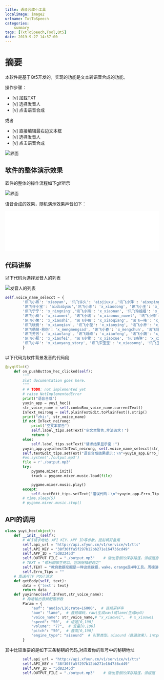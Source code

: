 ```yaml
---
title: 语音合成小工具
localimage: image2
urlname: TxtToSpeech
categories: 
    summary    
tags: [TxtToSpeech,Tool,Qt5]
date: 2019-9-27 14:57:00
---
```


# 摘要

本软件是基于Qt5开发的，实现的功能是文本转语音合成的功能。

操作步骤：

- [v] 加载TXT
- [v] 选择发音人
- [v] 点击语音合成

或者

- [v] 直接编辑最右边文本框
- [v] 选择发音人
- [v] 点击语音合成

![界面](./TextToSpeech/image/TxtToSpeech_GUI.png)

<!-- more -->

## 软件的整体演示效果

软件的整体的操作流程如下gif所示

![界面](./TextToSpeech/image/texToSpeech.gif)


语音合成的效果，随机演示效果声音如下：

<iframe frameborder="0" border="1" 
    marginwidth="0" marginheight="0"
    width="100%" height="132"
    src="./image6/output.mp3">
</iframe>

## 代码讲解

以下代码为选择发音人的列表

![发音人的列表](./TextToSpeech/image/text2speech_select.jpg)


```python
self.voice_name_selecct = {
        '讯飞小燕': 'xiaoyan', '讯飞许久': 'aisjiuxu','讯飞小萍': 'aisxping', '讯飞小婧': 'aisjinger',
        '讯飞许小宝': 'aisbabyxu','讯飞小东': 'x_xiaodong', '讯飞小王': 'x_xiaowang','讯飞萌萌': 'x_mengmengneutral',
        '讯飞宁宁': 'x_ningning','讯飞小南': 'x_xiaonan', '讯飞玲姐姐': 'x_xiaoling', '讯飞小坤': 'x_xiaokun',
        '讯飞小梅': 'x_xiaomei', '讯飞小瑞': 'x_xiaonuo_novel', '讯飞小师': 'x_xiaoshi_cts', '讯飞小梦': 'x_xiaomeng',
        '讯飞小施': 'x_xiaoshi', '讯飞小强': 'x_xiaoqiang', '讯飞一峰': 'x_yifeng', '讯飞小媛': 'x_xiaoyuan',
        '讯飞晓倩': 'x_xiaoqian', '讯飞小莹': 'x_xiaoying', '讯飞小乔': 'x_xiaoqiao', '讯飞小瑶': 'x_xiaoyao',
        '讯飞萌萌-悲伤': 'x_mengmengsad', '讯飞小春': 'x_mengchun', '讯飞马叔': 'x_laoma', '讯飞小蓉': 'x_xiaorong',
        '讯飞芳芳': 'x_xiaofang', '讯飞晓峰': 'x_xiaofeng', '讯飞小魏': 'x_xiaowei', '讯飞楠楠': 'x_nannan',
        '讯飞小肥': 'x_xiaofei', '讯飞小雪': 'x_xiaoxue', '讯飞晓琳': 'x_xiaolin', '讯飞小包': 'x_xiaobao',
        '讯飞小华': 'x_xiaoyang_story', '讯飞宋宝宝': 'x_xiaosong', '讯飞玉儿': 'x_yuer', '讯飞萌萌-高兴': 'x_mengmenghappy'
        }
```

以下代码为软件背景发音的代码段

```python
@pyqtSlot()
    def on_pushButton_hec_clicked(self):
        """
        Slot documentation goes here.
        """
        # # TODO: not implemented yet
        # raise NotImplementedError
        print("语音合成")
        yuyin_app = yuyi_hec()
        str_voice_name = self.comboBox_voice_name.currentText()
        InText_neirong = self.plainTextEdit.toPlainText().strip()
        print("zhi:", str_voice_name)
        if not InText_neirong:
            print("空文本警告")
            self.label_tips.setText("空文本警告,非法请求！")
            return 0
        else:
            self.label_tips.setText("请求结果显示窗：")
        yuyin_app.yuyinhec(InText_neirong, self.voice_name_selecct[str_voice_name])
        self.textEdit_tips.setText("语音合成结果提示：\n"+yuyin_app.Erro_Tips)
        #os.system('./output.mp3')
        file = r'./output.mp3'
        try:
            pygame.mixer.init()
            track = pygame.mixer.music.load(file)

            pygame.mixer.music.play()
        except:
            self.textEdit_tips.setText("错误代码：\n"+yuyin_app.Erro_Tips)
        # time.sleep(5)
        # pygame.mixer.music.stop()

```

## API的调用

```python
class yuyi_hec(object):
    def __init__(self):
        # API请求地址、API KEY、APP ID等参数，提前填好备用
        self.api_url = "http://api.xfyun.cn/v1/service/v1/tts"
        self.API_KEY = "38f30ffa5f297b12bb271e164736cd49"
        self.APP_ID = "5d82345d"
        self.OUTPUT_FILE = "./output.mp3"    # 输出音频的保存路径，请根据自己的情况替换
        # TEXT = "苟利国家生死以，岂因祸福避趋之"
        self.TEXT = "教育数据挖掘是一种这些数据，wake，orange是4种工具。周德清小姐姐, you are so cute, and you roommate is extremely  the excellent one!"
        self.Erro_Tips = ""
    # 发送HTTP POST请求
    def getBody(self, text):
        data = {'text': text}
        return data
    def yuyinhec(self,InText,str_voice_name):
        # 构造输出音频配置参数
        Param = {
            "auf": "audio/L16;rate=16000",  # 音频采样率
            "aue": "lame",  # 音频编码，raw(生成wav)或lame(生成mp3)
            "voice_name": str_voice_name,# "x_xiaowei",  # x_xiaowei
            "speed": "50",  # 语速[0,100]
            "volume": "77",  # 音量[0,100]
            "pitch": "50",  # 音高[0,100]
            "engine_type": "aisound"  # 引擎类型。aisound（普通效果），intp65（中文），intp65_en（英文）
        }
```

其中比较重要的是如下三条秘钥的代码,对应着你的账号中的秘钥地址

```python
        self.api_url = "http://api.xfyun.cn/v1/service/v1/tts"
        self.API_KEY = "38f30ffa5f297b12bb271e164736cd49"
        self.APP_ID = "5d82345d"
        self.OUTPUT_FILE = "./output.mp3"    # 输出音频的保存路径，请根据
```






